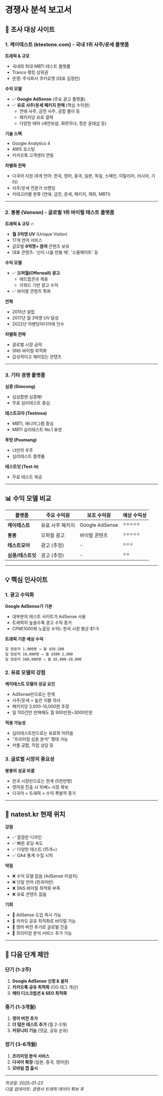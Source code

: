 # 경쟁사 분석 보고서

## 🎯 조사 대상 사이트

### 1. 케이테스트 (ktestone.com) - 국내 1위 사주/운세 플랫폼

**트래픽 & 규모**
- 국내외 최대 MBTI 테스트 플랫폼
- Tranco 랭킹 상위권
- 운영: 주식회사 쿠키로켓 (대표 김정빈)

**수익 모델**
- ✅ **Google AdSense** (주요 광고 플랫폼)
- ✅ **유료 사주/운세 패키지 판매** (핵심 수익원)
  - 연애 사주, 금전 사주, 궁합 풀이 등
  - 패키지당 유료 결제
  - 다양한 테마 (세연보살, 화련무녀, 청운 윤태섭 등)

**기술 스택**
- Google Analytics 4
- AWS 호스팅
- 카카오톡 고객센터 연동

**차별화 전략**
- 다국어 지원 (9개 언어: 한국, 영어, 중국, 일본, 독일, 스페인, 이탈리아, 러시아, 기타)
- 사주/운세 전문가 브랜딩
- 카테고리별 분류 (연애, 금전, 운세, 패키지, 재회, MBTI)

---

### 2. 봉봉 (Vonvon) - 글로벌 1위 바이럴 테스트 플랫폼

**트래픽 & 규모** 🔥
- **월 3억명 UV** (Unique Visitor)
- 17개 언어 서비스
- 글로벌 **6억명+ 참여** 콘텐츠 보유
- 대표 콘텐츠: '신이 나를 만들 때', '소울메이트' 등

**수익 모델**
- ✅ **오퍼월(Offerwall) 광고**
  - 애드팝콘과 제휴
  - 리워드 기반 광고 수익
- ✅ 바이럴 콘텐츠 특화

**연혁**
- 2015년 설립
- 2017년 월 3억명 UV 달성
- 2022년 어쎈딩미디어에 인수

**차별화 전략**
- 글로벌 시장 공략
- SNS 바이럴 최적화
- 감성적이고 재미있는 콘텐츠

---

### 3. 기타 경쟁 플랫폼

**심콩 (Simcong)**
- 심심할땐 심콩해!
- 무료 심리테스트 중심

**테스트모아 (Testmoa)**
- MBTI, 에니어그램 중심
- MBTI 심리테스트 No.1 표방

**푸망 (Poomang)**
- 너만의 우주
- 심리테스트 플랫폼

**테스트잇 (Test-It)**
- 무료 테스트 제공

---

## 📊 수익 모델 비교

| 플랫폼 | 주요 수익원 | 보조 수익원 | 예상 수익성 |
|--------|-------------|-------------|-------------|
| **케이테스트** | 유료 사주 패키지 | Google AdSense | ⭐⭐⭐⭐⭐ |
| **봉봉** | 오퍼월 광고 | 바이럴 콘텐츠 | ⭐⭐⭐⭐⭐ |
| **테스트모아** | 광고 (추정) | - | ⭐⭐⭐ |
| **심콩/테스트잇** | 광고 (추정) | - | ⭐⭐ |

---

## 💡 핵심 인사이트

### 1. 광고 수익화

**Google AdSense가 기본**
- 대부분의 테스트 사이트가 AdSense 사용
- 트래픽이 높을수록 광고 수익 증가
- CPM(1000회 노출당 수익): 한국 시장 평균 $1-5

**트래픽 기준 예상 수익**
```
일 방문자 1,000명 → 월 $50-200
일 방문자 10,000명 → 월 $500-2,000
일 방문자 100,000명 → 월 $5,000-20,000
```

### 2. 유료 모델의 강점

**케이테스트 모델의 성공 요인**
- AdSense만으로는 한계
- 사주/운세 = 높은 지불 의사
- 패키지당 3,000-10,000원 추정
- 일 100건만 판매해도 월 900만원~3000만원

**적용 가능성**
- 심리테스트만으로는 유료화 어려움
- "프리미엄 심층 분석" 형태 가능
- 커플 궁합, 직업 상담 등

### 3. 글로벌 시장의 중요성

**봉봉의 성공 비결**
- 한국 시장만으로는 한계 (5천만명)
- 영어권 진출 시 10배+ 시장 확보
- 다국어 = 트래픽 × 수익 폭발적 증가

---

## 🎯 natest.kr 현재 위치

**강점**
- ✅ 깔끔한 디자인
- ✅ 빠른 로딩 속도
- ✅ 다양한 테스트 (15개+)
- ✅ GA4 통계 수집 시작

**약점**
- ❌ 수익 모델 없음 (AdSense 미설치)
- ❌ 단일 언어 (한국어만)
- ❌ SNS 바이럴 최적화 부족
- ❌ 유료 콘텐츠 없음

**기회**
- 🎯 AdSense 도입 즉시 가능
- 🎯 카카오 공유 최적화로 바이럴 가능
- 🎯 영어 버전 추가로 글로벌 진출
- 🎯 프리미엄 분석 서비스 추가 가능

---

## 🚀 다음 단계 제안

### 단기 (1-2주)
1. **Google AdSense 신청 & 설치**
2. **카카오톡 공유 최적화** (OG 태그 개선)
3. **메타 디스크립션 & SEO 최적화**

### 중기 (1-3개월)
1. **영어 버전 추가**
2. **더 많은 테스트 추가** (월 2-3개)
3. **커뮤니티 기능** (댓글, 공유 순위)

### 장기 (3-6개월)
1. **프리미엄 분석 서비스**
2. **다국어 확장** (일본, 중국, 영어권)
3. **모바일 앱 출시**

---

*작성일: 2025-01-23*  
*다음 업데이트: 경쟁사 트래픽 데이터 확보 후*
